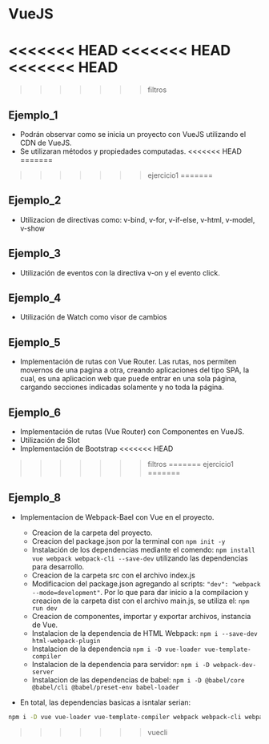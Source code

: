 # VueJS
<<<<<<< HEAD
<<<<<<< HEAD
<<<<<<< HEAD
=======
>>>>>>> filtros

## Ejemplo_1

* Podrán observar como se inicia un proyecto con VueJS utilizando el CDN de VueJS.
* Se utilizaran métodos y propiedades computadas.
<<<<<<< HEAD
=======
>>>>>>> ejercicio1
=======

## Ejemplo_2

* Utilizacion de directivas como: v-bind, v-for, v-if-else, v-html, v-model, v-show

## Ejemplo_3

* Utilización de eventos con la directiva v-on y el evento click.

## Ejemplo_4

* Utilización de Watch como visor de cambios

## Ejemplo_5

* Implementación de rutas con Vue Router. Las rutas, nos permiten movernos de una pagina a otra, creando aplicaciones del tipo SPA, la cual, es una aplicacion web que puede entrar en una sola página, cargando secciones indicadas solamente y no toda la página. 

## Ejemplo_6

* Implementación de rutas (Vue Router) con Componentes en VueJS.
* Utilización de Slot
* Implementación de Bootstrap
<<<<<<< HEAD
>>>>>>> filtros
=======
>>>>>>> ejercicio1
=======

## Ejemplo_8

* Implementacion de Webpack-Bael con Vue en el proyecto.
    - Creacion de la carpeta del proyecto.
    - Creacion del package.json por la terminal con ```npm init -y```
    - Instalación de los dependencias mediante el comendo: ```npm install vue webpack webpack-cli --save-dev``` utilizando las dependencias para desarrollo.
    - Creacion de la carpeta src con el archivo index.js
    - Modificacion del package.json agregando al scripts: ```"dev": "webpack --mode=development"```. Por lo que para dar inicio a la compilacion y creacion de la carpeta dist con el archivo main.js, se utiliza el: ```npm run dev```
    - Creacion de componentes, importar y exportar archivos, instancia de Vue.
    - Instalacion de la dependencia de HTML Webpack: ```npm i --save-dev html-webpack-plugin```
    - Instalacion de la dependencia ```npm i -D vue-loader vue-template-compiler```
    - Instalacion de la dependencia para servidor: ```npm i -D webpack-dev-server```
    - Instalacion de las dependencias de babel: ```npm i -D @babel/core @babel/cli @babel/preset-env babel-loader```

* En total, las dependencias basicas a isntalar serian:
  
```bash
npm i -D vue vue-loader vue-template-compiler webpack webpack-cli webpack-dev-server babel-loader @babel/core @babel/preset-env css-loader vue-style-loader html-webpack-plugin
```
>>>>>>> vuecli
